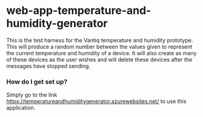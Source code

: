 # web-app-temperature-and-humidity-generator #

This is the test harness for the Vantiq temperature and humidity prototype. This will produce a random number between the values given to represent the current temperature and humidity of a device. It will also create as many of these devices as the user wishes and will delete these devices after the messages have stopped sending.

### How do I get set up? ###

Simply go to the link https://temperatureandhumiditygenerator.azurewebsites.net/ to use this application.